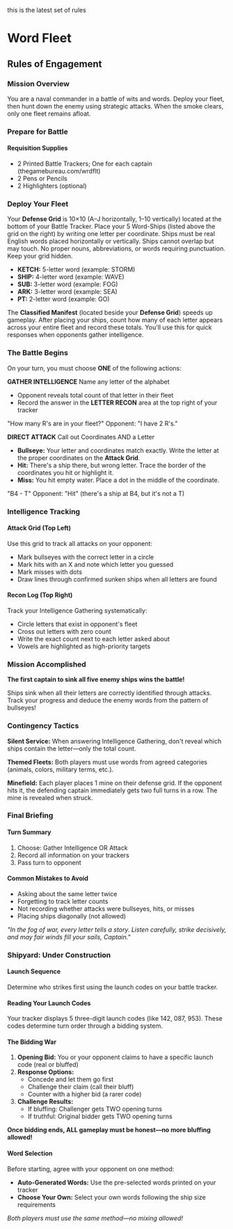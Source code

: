 this is the latest set of rules

# Word Fleet
## Rules of Engagement

### Mission Overview

You are a naval commander in a battle of wits and words. Deploy your fleet, then hunt down the enemy using strategic attacks. When the smoke clears, only one fleet remains afloat.

### Prepare for Battle

#### Requisition Supplies

- 2 Printed Battle Trackers; One for each captain (thegamebureau.com/wrdflt)
- 2 Pens or Pencils
- 2 Highlighters (optional)

### Deploy Your Fleet

Your **Defense Grid** is 10×10 (A–J horizontally, 1–10 vertically) located at the bottom of your Battle Tracker. Place your 5 Word-Ships (listed above the grid on the right) by writing one letter per coordinate. Ships must be real English words placed horizontally or vertically. Ships cannot overlap but may touch. No proper nouns, abbreviations, or words requiring punctuation. Keep your grid hidden.

- **KETCH:** 5-letter word (example: STORM)
- **SHIP:** 4-letter word (example: WAVE)
- **SUB:** 3-letter word (example: FOG)
- **ARK:** 3-letter word (example: SEA)
- **PT:** 2-letter word (example: GO)

The **Classified Manifest** (located beside your **Defense Grid**) speeds up gameplay. After placing your ships, count how many of each letter appears across your entire fleet and record these totals. You'll use this for quick responses when opponents gather intelligence.

### The Battle Begins
On your turn, you must choose **ONE** of the following actions:

**GATHER INTELLIGENCE**
Name any letter of the alphabet
- Opponent reveals total count of that letter in their fleet
- Record the answer in the **LETTER RECON** area at the top right of your tracker

"How many R's are in your fleet?" Opponent: "I have 2 R's."

**DIRECT ATTACK**
Call out Coordinates AND a Letter
- **Bullseye:** Your letter and coordinates match exactly. Write the letter at the proper coordinates on the **Attack Grid**.
- **Hit:** There's a ship there, but wrong letter. Trace the border of the coordinates you hit or highlight it.
- **Miss:** You hit empty water. Place a dot in the middle of the coordinate.

"B4 - T" Opponent: "Hit" (there's a ship at B4, but it's not a T)



### Intelligence Tracking

#### Attack Grid (Top Left)

Use this grid to track all attacks on your opponent:
- Mark bullseyes with the correct letter in a circle
- Mark hits with an X and note which letter you guessed
- Mark misses with dots
- Draw lines through confirmed sunken ships when all letters are found

#### Recon Log (Top Right)

Track your Intelligence Gathering systematically:
- Circle letters that exist in opponent's fleet
- Cross out letters with zero count
- Write the exact count next to each letter asked about
- Vowels are highlighted as high-priority targets

### Mission Accomplished

**The first captain to sink all five enemy ships wins the battle!**

Ships sink when all their letters are correctly identified through attacks. Track your progress and deduce the enemy words from the pattern of bullseyes!

### Contingency Tactics

**Silent Service:** When answering Intelligence Gathering, don't reveal which ships contain the letter—only the total count.

**Themed Fleets:** Both players must use words from agreed categories (animals, colors, military terms, etc.).

**Minefield:** Each player places 1 mine on their defense grid. If the opponent hits it, the defending captain immediately gets two full turns in a row. The mine is revealed when struck.

### Final Briefing

#### Turn Summary

1. Choose: Gather Intelligence OR Attack
2. Record all information on your trackers
3. Pass turn to opponent

#### Common Mistakes to Avoid

- Asking about the same letter twice
- Forgetting to track letter counts
- Not recording whether attacks were bullseyes, hits, or misses
- Placing ships diagonally (not allowed)

*"In the fog of war, every letter tells a story. Listen carefully, strike decisively, and may fair winds fill your sails, Captain."*

### Shipyard: Under Construction

#### Launch Sequence

Determine who strikes first using the launch codes on your battle tracker.

#### Reading Your Launch Codes

Your tracker displays 5 three-digit launch codes (like 142, 087, 953). These codes determine turn order through a bidding system.

#### The Bidding War

1. **Opening Bid:** You or your opponent claims to have a specific launch code (real or bluffed)
2. **Response Options:**
   - Concede and let them go first
   - Challenge their claim (call their bluff)
   - Counter with a higher bid (a rarer code)
3. **Challenge Results:**
   - If bluffing: Challenger gets TWO opening turns
   - If truthful: Original bidder gets TWO opening turns

**Once bidding ends, ALL gameplay must be honest—no more bluffing allowed!**

#### Word Selection

Before starting, agree with your opponent on one method:
- **Auto-Generated Words:** Use the pre-selected words printed on your tracker
- **Choose Your Own:** Select your own words following the ship size requirements

*Both players must use the same method—no mixing allowed!*
